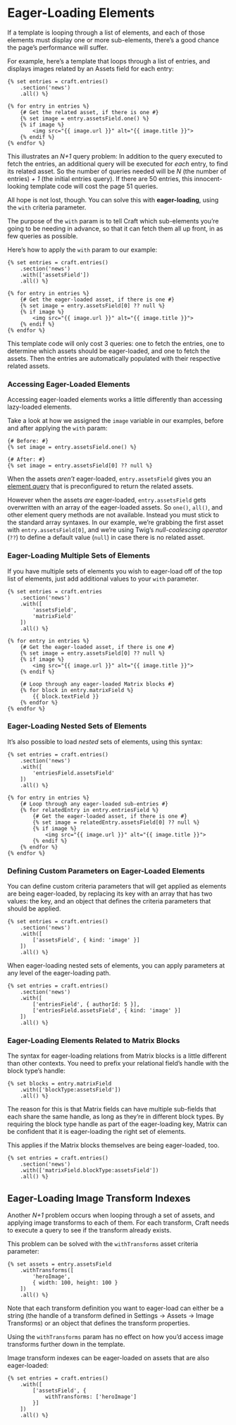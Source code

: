 # Eager-Loading Elements

If a template is looping through a list of elements, and each of those elements must display one or more sub-elements, there’s a good chance the page’s performance will suffer.

For example, here’s a template that loops through a list of entries, and displays images related by an Assets field for each entry:

```twig
{% set entries = craft.entries()
    .section('news')
    .all() %}

{% for entry in entries %}
    {# Get the related asset, if there is one #}
    {% set image = entry.assetsField.one() %}
    {% if image %}
        <img src="{{ image.url }}" alt="{{ image.title }}">
    {% endif %}
{% endfor %}
```

This illustrates an _N+1_ query problem: In addition to the query executed to fetch the entries, an additional query will be executed for _each_ entry, to find its related asset. So the number of queries needed will be _N_ (the number of entries) _+ 1_ (the initial entries query). If there are 50 entries, this innocent-looking template code will cost the page 51 queries.

All hope is not lost, though. You can solve this with **eager-loading**, using the `with` criteria parameter.

The purpose of the `with` param is to tell Craft which sub-elements you’re going to be needing in advance, so that it can fetch them all up front, in as few queries as possible.

Here’s how to apply the `with` param to our example:

```twig
{% set entries = craft.entries()
    .section('news')
    .with(['assetsField'])
    .all() %}

{% for entry in entries %}
    {# Get the eager-loaded asset, if there is one #}
    {% set image = entry.assetsField[0] ?? null %}
    {% if image %}
        <img src="{{ image.url }}" alt="{{ image.title }}">
    {% endif %}
{% endfor %}
```

This template code will only cost 3 queries: one to fetch the entries, one to determine which assets should be eager-loaded, and one to fetch the assets. Then the entries are automatically populated with their respective related assets.

### Accessing Eager-Loaded Elements

Accessing eager-loaded elements works a little differently than accessing lazy-loaded elements.

Take a look at how we assigned the `image` variable in our examples, before and after applying the `with` param:

```twig
{# Before: #}
{% set image = entry.assetsField.one() %}

{# After: #}
{% set image = entry.assetsField[0] ?? null %}
```

When the assets _aren’t_ eager-loaded, `entry.assetsField` gives you an [element query](element-queries.md) that is preconfigured to return the related assets.

However when the assets _are_ eager-loaded, `entry.assetsField` gets overwritten with an array of the eager-loaded assets. So `one()`, `all()`, and other element query methods are not available. Instead you must stick to the standard array syntaxes. In our example, we’re grabbing the first asset with `entry.assetsField[0]`, and we’re using Twig’s _null-coalescing operator_ (`??`) to define a default value (`null`) in case there is no related asset.


### Eager-Loading Multiple Sets of Elements

If you have multiple sets of elements you wish to eager-load off of the top list of elements, just add additional values to your `with` parameter.

```twig
{% set entries = craft.entries
    .section('news')
    .with([
        'assetsField',
        'matrixField'
    ])
    .all() %}

{% for entry in entries %}
    {# Get the eager-loaded asset, if there is one #}
    {% set image = entry.assetsField[0] ?? null %}
    {% if image %}
        <img src="{{ image.url }}" alt="{{ image.title }}">
    {% endif %}

    {# Loop through any eager-loaded Matrix blocks #}
    {% for block in entry.matrixField %}
        {{ block.textField }}
    {% endfor %}
{% endfor %}
```



### Eager-Loading Nested Sets of Elements

It’s also possible to load _nested_ sets of elements, using this syntax:

```twig
{% set entries = craft.entries()
    .section('news')
    .with([
        'entriesField.assetsField'
    ])
    .all() %}

{% for entry in entries %}
    {# Loop through any eager-loaded sub-entries #}
    {% for relatedEntry in entry.entriesField %}
        {# Get the eager-loaded asset, if there is one #}
        {% set image = relatedEntry.assetsField[0] ?? null %}
        {% if image %}
            <img src="{{ image.url }}" alt="{{ image.title }}">
        {% endif %}
    {% endfor %}
{% endfor %}
```

### Defining Custom Parameters on Eager-Loaded Elements

You can define custom criteria parameters that will get applied as elements are being eager-loaded, by replacing its key with an array that has two values: the key, and an object that defines the criteria parameters that should be applied.

```twig
{% set entries = craft.entries()
    .section('news')
    .with([
        ['assetsField', { kind: 'image' }]
    ])
    .all() %}
```

When eager-loading nested sets of elements, you can apply parameters at any level of the eager-loading path.

```twig
{% set entries = craft.entries()
    .section('news')
    .with([
        ['entriesField', { authorId: 5 }],
        ['entriesField.assetsField', { kind: 'image' }]
    ])
    .all() %}
```

### Eager-Loading Elements Related to Matrix Blocks

The syntax for eager-loading relations from Matrix blocks is a little different than other contexts. You need to prefix your relational field’s handle with the block type’s handle:

```twig
{% set blocks = entry.matrixField
    .with(['blockType:assetsField'])
    .all() %}
```

The reason for this is that Matrix fields can have multiple sub-fields that each share the same handle, as long as they’re in different block types. By requiring the block type handle as part of the eager-loading key, Matrix can be confident that it is eager-loading the right set of elements.

This applies if the Matrix blocks themselves are being eager-loaded, too.

```twig
{% set entries = craft.entries()
    .section('news')
    .with(['matrixField.blockType:assetsField'])
    .all() %}
```

## Eager-Loading Image Transform Indexes

Another _N+1_ problem occurs when looping through a set of assets, and applying image transforms to each of them. For each transform, Craft needs to execute a query to see if the transform already exists.

This problem can be solved with the `withTransforms` asset criteria parameter:

```twig
{% set assets = entry.assetsField
    .withTransforms([
        'heroImage',
        { width: 100, height: 100 }
    ])
    .all() %}
```

Note that each transform definition you want to eager-load can either be a string (the handle of a transform defined in Settings → Assets → Image Transforms) or an object that defines the transform properties.

Using the `withTransforms` param has no effect on how you’d access image transforms further down in the template.

Image transform indexes can be eager-loaded on assets that are also eager-loaded:

```twig
{% set entries = craft.entries()
    .with([
        ['assetsField', {
            withTransforms: ['heroImage']
        }]
    ])
    .all() %}
```
